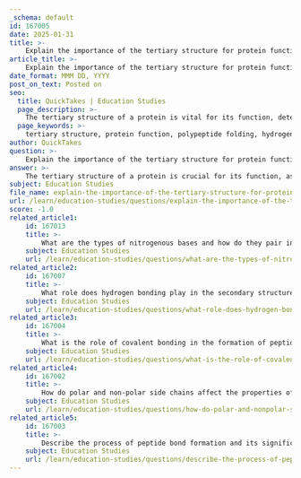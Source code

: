 ```yaml
---
_schema: default
id: 167005
date: 2025-01-31
title: >-
    Explain the importance of the tertiary structure for protein function and the types of bonding involved.
article_title: >-
    Explain the importance of the tertiary structure for protein function and the types of bonding involved.
date_format: MMM DD, YYYY
post_on_text: Posted on
seo:
  title: QuickTakes | Education Studies
  page_description: >-
    The tertiary structure of a protein is vital for its function, determining its three-dimensional shape and stability through interactions such as hydrogen bonds, ionic bonds, disulfide bonds, and hydrophobic interactions, which influence the protein's biological roles and activity.
  page_keywords: >-
    tertiary structure, protein function, polypeptide folding, hydrogen bonds, ionic bonds, disulfide bonds, hydrophobic interactions, protein stability, biological function, enzymes, active site
author: QuickTakes
question: >-
    Explain the importance of the tertiary structure for protein function and the types of bonding involved.
answer: >-
    The tertiary structure of a protein is crucial for its function, as it represents the overall three-dimensional shape that results from the folding of the polypeptide chain. This folding is driven by various interactions among the side chains (R groups) of the amino acids, which include:\n\n1. **Hydrogen Bonds**: These bonds form between polar side chains and contribute to the stability of the protein's structure. They can occur between the backbone of the polypeptide and the side chains, as well as between different side chains that are in close proximity. This interaction helps maintain the protein's shape and is essential for the formation of functional sites.\n\n2. **Ionic Bonds**: Also known as electrostatic interactions, these occur between positively and negatively charged side chains. Ionic bonds can significantly influence the stability of the tertiary structure, especially in environments where pH and ionic strength can vary.\n\n3. **Disulfide Bonds**: These covalent bonds form between the sulfur atoms of cysteine residues. Disulfide bridges provide additional stability to the protein structure, particularly in extracellular proteins that may be exposed to harsh conditions.\n\n4. **Hydrophobic Interactions**: Nonpolar side chains tend to cluster together in the interior of the protein, away from the aqueous environment. This aggregation minimizes the exposure of hydrophobic residues to water, which is a driving force in the folding process and contributes to the overall stability of the tertiary structure.\n\nThe specific arrangement of these interactions determines the protein's active site and how it interacts with other molecules, which is vital for its biological function. For example, enzymes like lysozyme have a specific tertiary structure that allows them to catalyze reactions effectively, such as breaking down bacterial cell walls.\n\nIn summary, the tertiary structure is essential for protein function, and the various types of bonding—hydrogen bonds, ionic bonds, disulfide bonds, and hydrophobic interactions—play a critical role in stabilizing this structure and enabling the protein to perform its biological roles effectively.
subject: Education Studies
file_name: explain-the-importance-of-the-tertiary-structure-for-protein-function-and-the-types-of-bonding-involved.md
url: /learn/education-studies/questions/explain-the-importance-of-the-tertiary-structure-for-protein-function-and-the-types-of-bonding-involved
score: -1.0
related_article1:
    id: 167013
    title: >-
        What are the types of nitrogenous bases and how do they pair in nucleic acids?
    subject: Education Studies
    url: /learn/education-studies/questions/what-are-the-types-of-nitrogenous-bases-and-how-do-they-pair-in-nucleic-acids
related_article2:
    id: 167007
    title: >-
        What role does hydrogen bonding play in the secondary structure of proteins?
    subject: Education Studies
    url: /learn/education-studies/questions/what-role-does-hydrogen-bonding-play-in-the-secondary-structure-of-proteins
related_article3:
    id: 167004
    title: >-
        What is the role of covalent bonding in the formation of peptide bonds?
    subject: Education Studies
    url: /learn/education-studies/questions/what-is-the-role-of-covalent-bonding-in-the-formation-of-peptide-bonds
related_article4:
    id: 167002
    title: >-
        How do polar and non-polar side chains affect the properties of amino acids?
    subject: Education Studies
    url: /learn/education-studies/questions/how-do-polar-and-nonpolar-side-chains-affect-the-properties-of-amino-acids
related_article5:
    id: 167003
    title: >-
        Describe the process of peptide bond formation and its significance in protein structure.
    subject: Education Studies
    url: /learn/education-studies/questions/describe-the-process-of-peptide-bond-formation-and-its-significance-in-protein-structure
---
```


&nbsp;